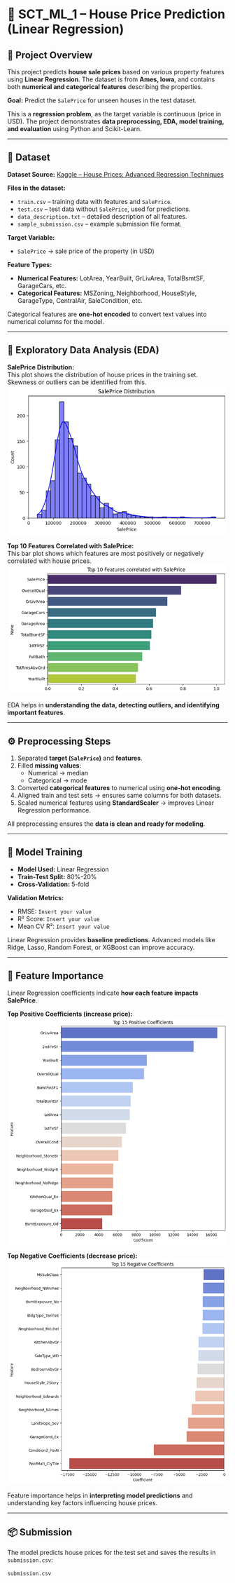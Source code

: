 # 🏡 SCT_ML_1 – House Price Prediction (Linear Regression)

## 📌 Project Overview
This project predicts **house sale prices** based on various property features using **Linear Regression**. The dataset is from **Ames, Iowa**, and contains both **numerical and categorical features** describing the properties.

**Goal:** Predict the `SalePrice` for unseen houses in the test dataset.

This is a **regression problem**, as the target variable is continuous (price in USD). The project demonstrates **data preprocessing, EDA, model training, and evaluation** using Python and Scikit-Learn.

---

## 📂 Dataset
**Dataset Source:** [Kaggle – House Prices: Advanced Regression Techniques](https://www.kaggle.com/c/house-prices-advanced-regression-techniques/data)

**Files in the dataset:**
- `train.csv` – training data with features and `SalePrice`.  
- `test.csv` – test data without `SalePrice`, used for predictions.  
- `data_description.txt` – detailed description of all features.  
- `sample_submission.csv` – example submission file format.

**Target Variable:**  
- `SalePrice` → sale price of the property (in USD)

**Feature Types:**
- **Numerical Features:** LotArea, YearBuilt, GrLivArea, TotalBsmtSF, GarageCars, etc.  
- **Categorical Features:** MSZoning, Neighborhood, HouseStyle, GarageType, CentralAir, SaleCondition, etc.

Categorical features are **one-hot encoded** to convert text values into numerical columns for the model.

---

## 🔎 Exploratory Data Analysis (EDA)

**SalePrice Distribution:**  
This plot shows the distribution of house prices in the training set. Skewness or outliers can be identified from this.  
![SalePrice Distribution](images/saleprice_distribution.png)

**Top 10 Features Correlated with SalePrice:**  
This bar plot shows which features are most positively or negatively correlated with house prices.  
![Top Correlated Features](images/top_corr_features.png)

EDA helps in **understanding the data, detecting outliers, and identifying important features**.

---

## ⚙️ Preprocessing Steps

1. Separated **target (`SalePrice`)** and **features**.  
2. Filled **missing values**:
   - Numerical → median  
   - Categorical → mode  
3. Converted **categorical features** to numerical using **one-hot encoding**.  
4. Aligned train and test sets → ensures same columns for both datasets.  
5. Scaled numerical features using **StandardScaler** → improves Linear Regression performance.

All preprocessing ensures the **data is clean and ready for modeling**.

---

## 🚀 Model Training

- **Model Used:** Linear Regression  
- **Train-Test Split:** 80%-20%  
- **Cross-Validation:** 5-fold

**Validation Metrics:**  
- RMSE: `Insert your value`  
- R² Score: `Insert your value`  
- Mean CV R²: `Insert your value`

Linear Regression provides **baseline predictions**. Advanced models like Ridge, Lasso, Random Forest, or XGBoost can improve accuracy.

---

## 🔧 Feature Importance

Linear Regression coefficients indicate **how each feature impacts SalePrice**.

**Top Positive Coefficients (increase price):**  
![Top Positive Coefficients](images/top_positive_coefficients.png)

**Top Negative Coefficients (decrease price):**  
![Top Negative Coefficients](images/top_negative_coefficients.png)

Feature importance helps in **interpreting model predictions** and understanding key factors influencing house prices.

---

## 📦 Submission

The model predicts house prices for the test set and saves the results in `submission.csv`:

```text
submission.csv
